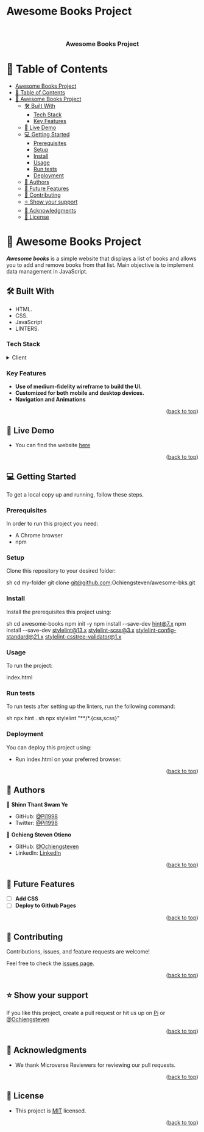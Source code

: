 # Awesome Books Project
<a name="readme-top"></a>

<div align="center">
  <br/>
  <h3><b> Awesome Books Project</b></h3>
</div>

<!-- TABLE OF CONTENTS -->

# 📗 Table of Contents

- [Awesome Books Project](#awesome-books-project)
- [📗 Table of Contents](#-table-of-contents)
- [📖 Awesome Books Project ](#-awesome-books-project-)
  - [🛠 Built With ](#-built-with-)
    - [Tech Stack ](#tech-stack-)
    - [Key Features ](#key-features-)
  - [🚀 Live Demo ](#-live-demo-)
  - [💻 Getting Started ](#-getting-started-)
    - [Prerequisites](#prerequisites)
    - [Setup](#setup)
    - [Install](#install)
    - [Usage](#usage)
    - [Run tests](#run-tests)
    - [Deployment](#deployment)
  - [👥 Authors ](#-authors-)
  - [🔭 Future Features ](#-future-features-)
  - [🤝 Contributing ](#-contributing-)
  - [⭐️ Show your support ](#️-show-your-support-)
  - [🙏 Acknowledgments ](#-acknowledgments-)
  - [📝 License ](#-license-)

<!-- PROJECT DESCRIPTION -->

# 📖 Awesome Books Project <a name="about-project"></a>

***Awesome books*** is a simple website that displays a list of books and allows you to add and remove books from that list. Main objective is to implement data management in JavaScript. 

## 🛠 Built With <a name="built-with"></a>
- HTML.
- CSS.
- JavaScript
- LINTERS.

### Tech Stack <a name="tech-stack"></a>

<details>
  <summary>Client</summary>
  <ul>
    <li><a href="https://developer.mozilla.org/en-US/docs/Web/HTML">HTML</a></li>
    <li><a href="https://developer.mozilla.org/en-US/docs/Web/CSS">CSS</a></li>
    <li><a href="https://www.javascript.com/">JavaScript</a></li>
  </ul>
</details>
<!-- Features -->

### Key Features <a name="key-features"></a>

- **Use of medium-fidelity wireframe to build the UI.**
- **Customized for both mobile and desktop devices.**
- **Navigation and Animations**

<!-- ![Screenshot](./images/Screenshot%202.png) -->
<p align="right">(<a href="#readme-top">back to top</a>)</p>

<!-- LIVE DEMO -->

## 🚀 Live Demo <a name="live-demo"></a>

- You can find the website [here](https://transcendent-biscochitos-37c1a7.netlify.app/)

<p align="right">(<a href="#readme-top">back to top</a>)</p>

<!-- GETTING STARTED -->

## 💻 Getting Started <a name="getting-started"></a>

To get a local copy up and running, follow these steps.

### Prerequisites

In order to run this project you need:

- A Chrome browser
- npm

### Setup

Clone this repository to your desired folder:


sh
  cd my-folder
  git clone git@github.com:Ochiengsteven/awesome-bks.git

### Install

Install the prerequisites this project using:

sh
  cd awesome-books
  npm init -y
  npm install --save-dev hint@7.x
  npm install --save-dev stylelint@13.x stylelint-scss@3.x stylelint-config-standard@21.x stylelint-csstree-validator@1.x

### Usage

To run the project:

index.html

### Run tests

To run tests after setting up the linters, run the following command:

sh
  npx hint .
sh
  npx stylelint "**/*.{css,scss}"

<!--
Example command:

sh
  bin/rails test test/models/article_test.rb
--->

### Deployment

You can deploy this project using:

- Run index.html on your preferred browser.

<!--
Example:

sh

 -->

<p align="right">(<a href="#readme-top">back to top</a>)</p>

<!-- AUTHORS -->

## 👥 Authors <a name="authors"></a>

👤 **Shinn Thant Swam Ye**

- GitHub: [@Pi1998](https://github.com/Pi1998)
- Twitter: [@Pi1998](https://twitter.com/)

👤 **Ochieng Steven Otieno**

- GitHub: [@Ochiengsteven](https://github.com/Ochiengsteven)
- LinkedIn: [LinkedIn](https://www.linkedin.com/in/steven-ochieng-a43125179/)

<p align="right">(<a href="#readme-top">back to top</a>)</p>

<!-- FUTURE FEATURES -->

## 🔭 Future Features <a name="future-features"></a>

- [ ] **Add CSS**
- [ ] **Deploy to Github Pages**

<p align="right">(<a href="#readme-top">back to top</a>)</p>

<!-- CONTRIBUTING -->

## 🤝 Contributing <a name="contributing"></a>

Contributions, issues, and feature requests are welcome!

Feel free to check the [issues page](../../issues/).

<p align="right">(<a href="#readme-top">back to top</a>)</p>

<!-- SUPPORT -->

## ⭐️ Show your support <a name="support"></a>

If you like this project, create a pull request or hit us up on [Pi](https://twitter.com/) or [@Ochiengsteven](https://github.com/Ochiengsteven)

<p align="right">(<a href="#readme-top">back to top</a>)</p>

<!-- ACKNOWLEDGEMENTS -->

## 🙏 Acknowledgments <a name="acknowledgements"></a>

- We thank Microverse Reviewers for reviewing our pull requests.

<p align="right">(<a href="#readme-top">back to top</a>)</p>

<!-- LICENSE -->

## 📝 License <a name="license"></a>

- This project is [MIT](./LICENSE) licensed. </br>

<p align="right">(<a href="#readme-top">back to top</a>)</p>

